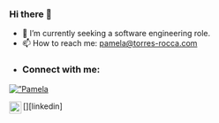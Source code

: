 ### Hi there 👋

<!--
**Pamela454/Pamela454** is a ✨ _special_ ✨ repository because its `README.md` (this file) appears on your GitHub profile.

- 🌱 I’m currently learning ...
- 👯 I’m looking to collaborate on ...
- 🤔 I’m looking for help with ...
- 💬 Ask me about ...
- 😄 Pronouns: ...
- ⚡ Fun fact: ...
Here are some ideas to get you started: -->

- 🔭 I’m currently seeking a software engineering role. 
- 📫 How to reach me: pamela@torres-rocca.com
- <h3 align="left">Connect with me:</h3>
<p align="left">
  <a href=”https://www.linkedin.com/in/pamelatorresrocca/"><img align=”left” src=”https://raw.githubusercontent.com/Pamela454/Pamela454/main/Pamela454/images/linkedin.svg" alt=”Pamela Torres-Rocca | LinkedIn” width=”21px”/></a>
</p>
[<img align="left" alt="codeSTACKr | LinkedIn" width="22px" src="https://cdn.jsdelivr.net/npm/simple-icons@v3/icons/linkedin.svg" />][linkedin]

[linkedin]: https://www.linkedin.com/in/pamelatorresrocca/

